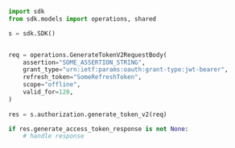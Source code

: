 <!-- Start SDK Example Usage -->
```python
import sdk
from sdk.models import operations, shared

s = sdk.SDK()


req = operations.GenerateTokenV2RequestBody(
    assertion="SOME_ASSERTION_STRING",
    grant_type="urn:ietf:params:oauth:grant-type:jwt-bearer",
    refresh_token="SomeRefreshToken",
    scope="offline",
    valid_for=120,
)
    
res = s.authorization.generate_token_v2(req)

if res.generate_access_token_response is not None:
    # handle response
```
<!-- End SDK Example Usage -->
